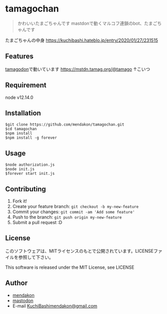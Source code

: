 # tamagochan

> かわいいたまごちゃんです
>mastdonで動くマルコフ連鎖のbot、たまごちゃんです

たまごちゃんの中身
<https://kuchibashi.hateblo.jp/entry/2020/01/27/231515>

## Features
[tamagodon](https://mstdn.tamag.org)で動いています
<https://mstdn.tamag.org/@tamago>
↑こいつ


## Requirement
node v12.14.0

## Installation
```
$git clone https://github.com/mendakon/tamagochan.git
$cd tamagochan
$npm install
$npm install -g forever
```

## Usage
```
$node authorization.js
$node init.js
$forever start init.js
```


## Contributing

1. Fork it!
2. Create your feature branch: `git checkout -b my-new-feature`
3. Commit your changes: `git commit -am 'Add some feature'`
4. Push to the branch: `git push origin my-new-feature`
5. Submit a pull request :D

## License

このソフトウェアは、MITライセンスのもとで公開されています。LICENSEファイルを参照して下さい。

This software is released under the MIT License, see LICENSE

## Author

* [mendakon](https://github.com/mendakon)
* [mastodon](https://mstdn.seikin.club/@KuchiBashi)
* E-mail KuchiBashimendakon@gmail.com